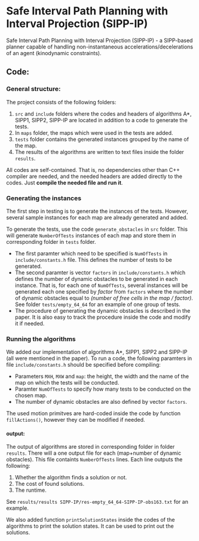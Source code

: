 # Safe Interval Path Planning with Interval Projection (SIPP-IP)
Safe Interval Path Planning with Interval Projection (SIPP-IP) - a SIPP-based planner capable of handling non-instantaneous accelerations/decelerations of an agent (kinodynamic constraints).

## Code:
### General structure:
The project consists of the following folders:
1. `src` and `include` folders where the codes and headers of algorithms A*, SIPP1, SIPP2, SIPP-IP are located in addition to a code to generate the tests.
2. In `maps` folder, the maps which were used in the tests are added.
3. `tests` folder contains the generated instances grouped by the name of the map.
4. The results of the algorithms are written to text files inside the folder `results`.

All codes are self-contained. That is, no dependencies other than C++ compiler are needed, and the needed headers are added directly to the codes. Just **compile the needed file and run it**.

### Generating the instances
The first step in testing is to generate the instances of the tests. However, several sample instances for each map are already generated and added.

To generate the tests, use the code `generate_obstacles` in `src` folder. This will generate `NumberOfTests` instances of each map and store them in corresponding folder in `tests` folder. 
* The first paramter which need to be specified is `NumOfTests` in `include/constants.h` file. This defines the number of tests to be generated.
* The second paramter is vector `factors` in `include/constants.h` which defines the number of dynamic obstacles to be generated in each instance. That is, for each one of `NumOfTests`, several instances will be generated each one specified by *factor* from `factors` where the number of dynamic obstacles equal to *(number of free cells in the map / factor)*. See folder `tests/empty_64_64` for an example of one group of tests.
* The procedure of generating the dynamic obstacles is described in the paper. It is also easy to track the procedure inside the code and modify it if needed.

### Running the algorithms
We added our implementation of algorithms A*, SIPP1, SIPP2 and SIPP-IP (all were mentioned in the paper). To run a code, the following paramters in file `include/constants.h` should be specified before compiling:
* Parameters `MXH`, `MXW` and `map`: the height, the width and the name of the map on which the tests will be conducted.
* Paramter `NumOfTests` to specify how many tests to be conducted on the chosen map.
* The number of dynamic obstacles are also defined by vector `factors`.

The used motion primitves are hard-coded inside the code by function `fillActions()`, however they can be modified if needed.

#### output:
The output of algorithms are stored in corresponding folder in folder `results`. There will a one output file for each (map+number of dynamic obstacles). This file containts `NumberOfTests` lines. Each line outputs the following: 
1. Whether the algorithm finds a solution or not.
2. The cost of found solutions.
3. The runtime.

See `results/results SIPP-IP/res-empty_64_64-SIPP-IP-obs163.txt` for an example.

We also added function `printSolutionStates` inside the codes of the algorithms to print the solution states. It can be used to print out the solutions.
